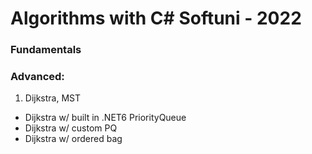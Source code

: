 # Algorithms with C# Softuni - 2022

### Fundamentals

### Advanced:

01. Dijkstra, MST 
 - Dijkstra w/ built in .NET6 PriorityQueue
 - Dijkstra w/ custom PQ
 - Dijkstra w/ ordered bag
